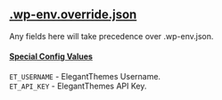 ## [.wp-env.override.json](https://developer.wordpress.org/block-editor/reference-guides/packages/packages-env/#wp-env-override-json)  
Any fields here will take precedence over .wp-env.json. 

#### <ins>Special Config Values</ins>
`ET_USERNAME` -  ElegantThemes Username.  
`ET_API_KEY` - ElegantThemes API Key.